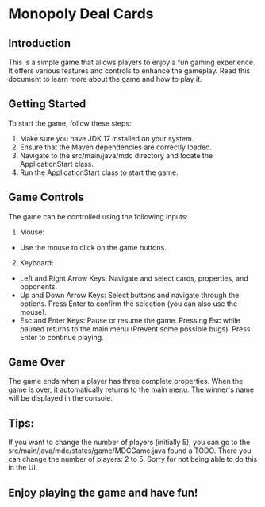 # Monopoly Deal Cards
## Introduction
This is a simple game that allows players to enjoy a fun gaming experience. It offers various features and controls to enhance the gameplay. Read this document to learn more about the game and how to play it.

## Getting Started
To start the game, follow these steps:

1. Make sure you have JDK 17 installed on your system.
2. Ensure that the Maven dependencies are correctly loaded.
3. Navigate to the src/main/java/mdc directory and locate the ApplicationStart class.
4. Run the ApplicationStart class to start the game.

## Game Controls
The game can be controlled using the following inputs:

1. Mouse: 
 - Use the mouse to click on the game buttons.
2. Keyboard:
 - Left and Right Arrow Keys: Navigate and select cards, properties, and opponents.
 - Up and Down Arrow Keys: Select buttons and navigate through the options. Press Enter to confirm the selection (you can also use the mouse).
 - Esc and Enter Keys: Pause or resume the game. Pressing Esc while paused returns to the main menu (Prevent some possible bugs). Press Enter to continue playing.
## Game Over
The game ends when a player has three complete properties.
When the game is over, it automatically returns to the main menu. The winner's name will be displayed in the console.

## Tips:
If you want to change the number of players (initially 5), you can go to the src/main/java/mdc/states/game/MDCGame.java found a TODO. There you can change the number of players: 2 to 5. Sorry for not being able to do this in the UI.

## Enjoy playing the game and have fun!